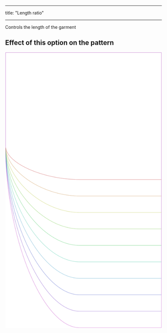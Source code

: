 ***

title: "Length ratio"

***

Controls the length of the garment

## Effect of this option on the pattern

![This image shows the effect of this option by superimposing several variants that have a different value for this option](lunetius_lengthratio_sample.svg "Effect of this option on the pattern")
